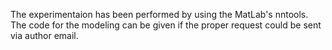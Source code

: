The experimentaion has been performed by using the MatLab's nntools.
The code for the modeling can be given if the proper request could be sent via author email.

